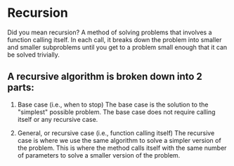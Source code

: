 # Recursion

Did you mean recursion? A method of solving problems that involves a function calling itself. In each call, it breaks down the problem into smaller and smaller subproblems until you get to a problem small enough that it can be solved trivially.

## A recursive algorithm is broken down into 2 parts:

1. Base case (i.e., when to stop)
   The base case is the solution to the "simplest" possible problem. The base case does not require calling itself or any recursive case.

2. General, or recursive case (i.e., function calling itself)
   The recursive case is where we use the same algorithm to solve a simpler version of the problem. This is where the method calls itself with the same number of parameters to solve a smaller version of the problem.
